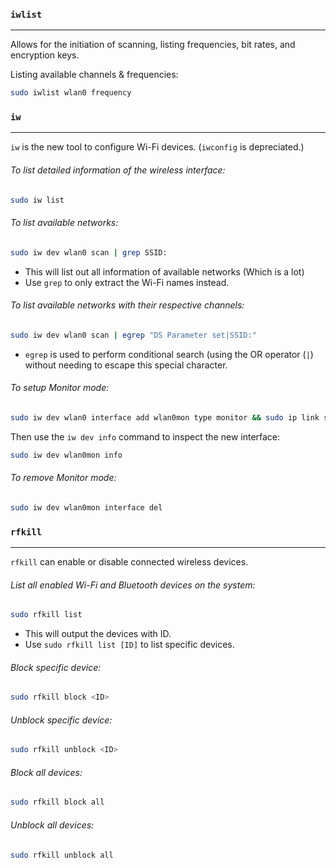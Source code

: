 
### `iwlist`
---
Allows for the initiation of scanning, listing frequencies, bit rates, and encryption keys.

Listing available channels & frequencies:
```sh
sudo iwlist wlan0 frequency
```

### `iw`
---
`iw` is the new tool to configure Wi-Fi devices. (`iwconfig` is depreciated.)

###### To list detailed information of the wireless interface:
```sh
sudo iw list
```

###### To list available networks:
```sh
sudo iw dev wlan0 scan | grep SSID:
```
- This will list out all information of available networks (Which is a lot)
- Use `grep` to only extract the Wi-Fi names instead.

###### To list available networks with their respective channels:
```sh
sudo iw dev wlan0 scan | egrep "DS Parameter set|SSID:"
```
- `egrep` is used to perform conditional search (using the OR operator (`|`) without needing to escape this special character.

###### To setup Monitor mode:
```sh
sudo iw dev wlan0 interface add wlan0mon type monitor && sudo ip link set wlan0mon up
```

Then use the `iw dev info` command to inspect the new interface:
```sh
sudo iw dev wlan0mon info
```

###### To remove Monitor mode:
```sh
sudo iw dev wlan0mon interface del
```

### `rfkill`
---
`rfkill` can enable or disable connected wireless devices.

###### List all enabled Wi-Fi and Bluetooth devices on the system:
```sh
sudo rfkill list
```
- This will output the devices with ID.
- Use `sudo rfkill list [ID]` to list specific devices.

###### Block specific device:
```sh
sudo rfkill block <ID>
```

###### Unblock specific device:
```sh
sudo rfkill unblock <ID>
```

###### Block all devices:
```sh
sudo rfkill block all
```

###### Unblock all devices:
```sh
sudo rfkill unblock all
```

